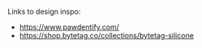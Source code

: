 Links to design inspo: 

- https://www.pawdentify.com/
- https://shop.bytetag.co/collections/bytetag-silicone